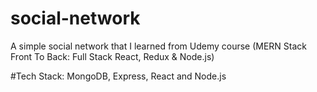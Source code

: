 # social-network

A simple social network that I learned from Udemy course (MERN Stack Front To Back: Full Stack React, Redux & Node.js)

#Tech Stack: MongoDB, Express, React and Node.js

